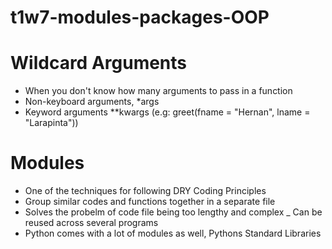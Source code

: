 # t1w7-modules-packages-OOP

# Wildcard Arguments
- When you don't know how many arguments to pass in a function
- Non-keyboard arguments, *args
- Keyword arguments **kwargs (e.g: greet(fname = "Hernan", lname = "Larapinta"))

# Modules
- One of the techniques for following DRY Coding Principles
- Group similar codes and functions together in a separate file
- Solves the probelm of code file being too lengthy and complex
_ Can be reused across several programs
- Python comes with a lot of modules as well, Pythons Standard Libraries